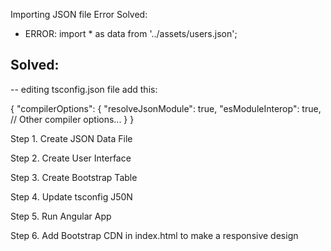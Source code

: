 Importing JSON file Error Solved:
- ERROR: import * as data from '../assets/users.json';

##  Solved:
-- editing tsconfig.json file add this: 

 {
  "compilerOptions": {
    "resolveJsonModule": true,
    "esModuleInterop": true,
    // Other compiler options...
  }
}


Step 1. Create JSON Data File

Step 2. Create User Interface

Step 3. Create Bootstrap Table

Step 4. Update tsconfig J50N

Step 5. Run Angular App

Step 6. Add Bootstrap CDN in index.html to make a responsive design
